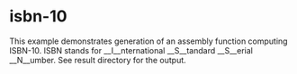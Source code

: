 # isbn-10
This example demonstrates generation of an assembly function
computing ISBN-10. ISBN stands for __I__nternational __S__tandard __S__erial __N__umber.
See result directory for the output.
